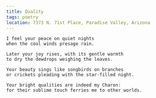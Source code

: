 ```yaml
---
title: Quality
tags: poetry
location: 7373 N. 71st Place, Paradise Valley, Arizona
---
```


    I feel your peace on quiet nights
    when the cool winds presage rain.

    Later your joy rises, with its gentle warmth
    to dry the dewdrops weighing the leaves.

    Your beauty sings like songbirds on branches
    or crickets pleading with the star-filled night.

    Your bright qualities are indeed my Charon:
    for their sublime touch ferries me to other worlds.



